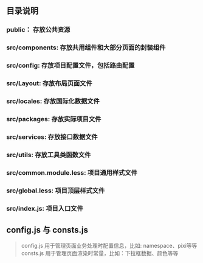 ## 目录说明

### public： 存放公共资源

### src/components: 存放共用组件和大部分页面的封装组件

### src/config: 存放项目配置文件，包括路由配置

### src/Layout: 存放布局页面文件

### src/locales: 存放国际化数据文件

### src/packages: 存放实际项目文件

### src/services: 存放接口数据文件

### src/utils: 存放工具类函数文件

### src/common.module.less: 项目通用样式文件

### src/global.less: 项目顶层样式文件

### src/index.js: 项目入口文件


## config.js 与 consts.js
> config.js 用于管理页面业务处理时配置信息，比如: namespace、pixi等等
> consts.js 用于管理页面渲染时常量，比如：下拉框数据、颜色等等
